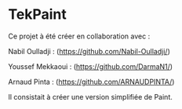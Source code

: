 # TekPaint
Ce projet à été créer en collaboration avec :

Nabil Oulladji : (https://github.com/Nabil-Oulladji/)

Youssef Mekkaoui : (https://github.com/DarmaN1/)

Arnaud Pinta : (https://github.com/ARNAUDPINTA/)

Il consistait à créer une version simplifiée de Paint.
